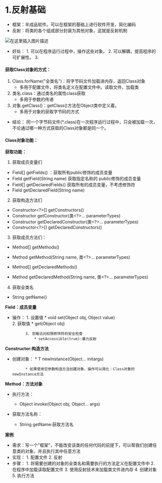 ﻿# 1.反射基础
* 框架：半成品软件。可以在框架的基础上进行软件开发，简化编码
* 反射：将类的各个组成部分封装为其他对象，这就是反射机制

![在这里插入图片描述](https://img-blog.csdnimg.cn/20210615140910108.bmp?x-oss-process=image/watermark,type_ZmFuZ3poZW5naGVpdGk,shadow_10,text_aHR0cHM6Ly9ibG9nLmNzZG4ubmV0L216Y19sb3Zl,size_16,color_FFFFFF,t_70#pic_center)


* 好处：
			1. 可以在程序运行过程中，操作这些对象。
			2. 可以解耦，提高程序的可扩展性。
			3. 
#### 获取Class对象的方式：
1. Class.forName("全类名")：将字节码文件加载进内存，返回Class对象
	* 多用于配置文件，将类名定义在配置文件中。读取文件，加载类
2. 类名.class：通过类名的属性class获取
	* 多用于参数的传递
3. 对象.getClass()：getClass()方法在Object类中定义着。
	* 多用于对象的获取字节码的方式

* 结论：
	同一个字节码文件(*.class)在一次程序运行过程中，只会被加载一次，不论通过哪一种方式获取的Class对象都是同一个。
            
            
####  Class对象功能：
**获取功能：**
1. 获取成员变量们
* Field[] getFields() ：获取所有public修饰的成员变量
* Field getField(String name)   获取指定名称的 public修饰的成员变量
* Field[] getDeclaredFields()  获取所有的成员变量，不考虑修饰符
* Field getDeclaredField(String name)  
2. 获取构造方法们
* Constructor<?>[] getConstructors()  
* Constructor<T> getConstructor(类<?>... parameterTypes)  
* Constructor<T> getDeclaredConstructor(类<?>... parameterTypes)  
* Constructor<?>[] getDeclaredConstructors()  
3. 获取成员方法们：
* Method[] getMethods()  
* Method getMethod(String name, 类<?>... parameterTypes)  

* Method[] getDeclaredMethods()  
* Method getDeclaredMethod(String name, 类<?>... parameterTypes)  

4. 获取全类名	
* String getName()  



**Field：成员变量**
* 操作：
			1. 设置值
				* void set(Object obj, Object value)  
			2. 获取值
				* get(Object obj) 

			3. 忽略访问权限修饰符的安全检查
				* setAccessible(true):暴力反射

**Constructor:构造方法**
* 创建对象：
			* T newInstance(Object... initargs)  

			* 如果使用空参数构造方法创建对象，操作可以简化：Class对象的newInstance方法
          
**Method：方法对象**
* 执行方法：
    * Object invoke(Object obj, Object... args)  

* 获取方法名称：
    * String getName:获取方法名

**案例**
* 需求：写一个"框架"，不能改变该类的任何代码的前提下，可以帮我们创建任意类的对象，并且执行其中任意方法
* 实现：
				1. 配置文件
				2. 反射
* 步骤：
				1. 将需要创建的对象的全类名和需要执行的方法定义在配置文件中
				2. 在程序中加载读取配置文件
				3. 使用反射技术来加载类文件进内存
				4. 创建对象
				5. 执行方法
